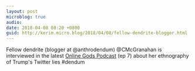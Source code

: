 ```yaml
---
layout: post
microblog: true
audio: 
date: 2018-04-08 08:20 +0800
guid: http://kerim.micro.blog/2018/04/08/fellow-dendrite-blogger.html
---
```

Fellow dendrite (blogger at @anthrodendum) @CMcGranahan is interviewed in the latest [Online Gods Podcast]([www.haujournal.org/haunet/on...](https://www.haujournal.org/haunet/onlinegods.php) ) (ep 7) about her ethnography of Trump's Twitter lies #dendum
